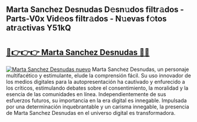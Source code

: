 ## Marta Sanchez Desnudas D𝚎sn𝚞dos filtr𝚊dos - Parts-V0x Vid𝚎os filtr𝚊dos - N𝚞evas f𝚘tos atr𝚊ctivas Y51kQ

# <h2><a href="http://mb7c6rj.tromn.icu/?c=Marta+Sanchez+Desnudas">🔗👉👉👉 Marta Sanchez Desnudas 🔗🔗</a></h2>

[![Marta Sanchez Desnudas nuevo](https://i.imgur.com/pEAQMta.gif)](http://mb7c6rj.tromn.icu/?c=Marta+Sanchez+Desnudas)
Marta Sanchez Desnudas, un personaje multifacético y estimulante, elude la comprensión fácil. Su uso innovador de los medios digitales para la autopresentación ha cautivado y enfurecido a los críticos, estimulando debates sobre el consentimiento, la moralidad y la esencia de las comunidades en línea. Independientemente de sus esfuerzos futuros, su importancia en la era digital es innegable. Impulsada por una determinación inquebrantable y un carisma innegable, la presencia de Marta Sanchez Desnudas en el universo digital es transformadora.
